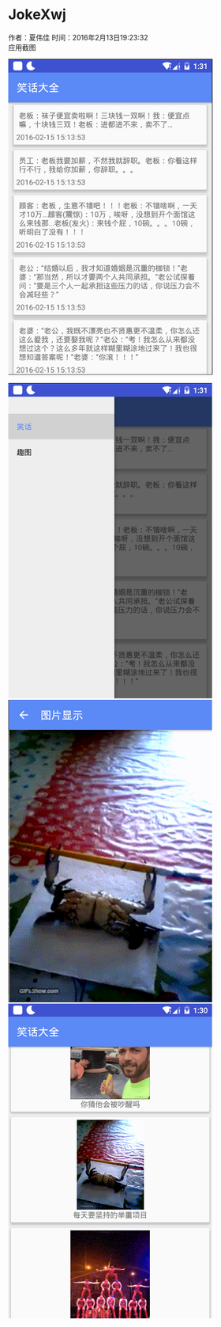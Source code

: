 # JokeXwj
作者：夏伟佳
时间：2016年2月13日19:23:32  
应用截图  

![image](https://raw.githubusercontent.com/xwjsdhr/JokeXwj/master/screenshot/home.png)  

![image](https://github.com/xwjsdhr/JokeXwj/blob/master/screenshot/drawer.png)  
![image](https://github.com/xwjsdhr/JokeXwj/blob/master/screenshot/funnypic.png)  
![image](https://github.com/xwjsdhr/JokeXwj/blob/master/screenshot/funnypics.png)
